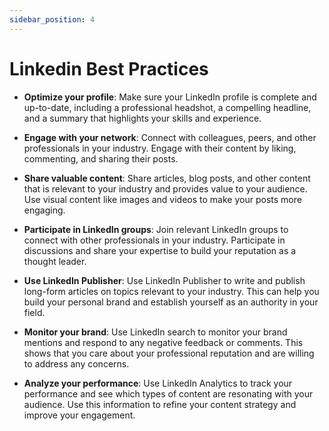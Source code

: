 ```yaml
---
sidebar_position: 4
---
```


# Linkedin Best Practices

- **Optimize your profile**: Make sure your LinkedIn profile is complete and up-to-date, including a professional headshot, a compelling headline, and a summary that highlights your skills and experience.

- **Engage with your network**: Connect with colleagues, peers, and other professionals in your industry. Engage with their content by liking, commenting, and sharing their posts.

- **Share valuable content**: Share articles, blog posts, and other content that is relevant to your industry and provides value to your audience. Use visual content like images and videos to make your posts more engaging.

- **Participate in LinkedIn groups**: Join relevant LinkedIn groups to connect with other professionals in your industry. Participate in discussions and share your expertise to build your reputation as a thought leader.

- **Use LinkedIn Publisher**: Use LinkedIn Publisher to write and publish long-form articles on topics relevant to your industry. This can help you build your personal brand and establish yourself as an authority in your field.

- **Monitor your brand**: Use LinkedIn search to monitor your brand mentions and respond to any negative feedback or comments. This shows that you care about your professional reputation and are willing to address any concerns.

- **Analyze your performance**: Use LinkedIn Analytics to track your performance and see which types of content are resonating with your audience. Use this information to refine your content strategy and improve your engagement.
